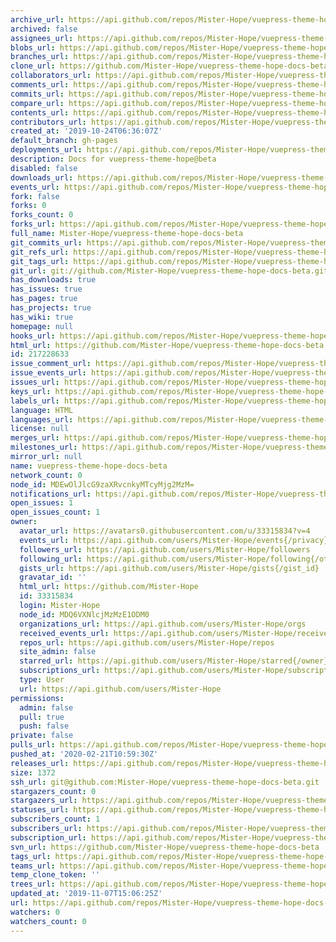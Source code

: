 ```yaml
---
archive_url: https://api.github.com/repos/Mister-Hope/vuepress-theme-hope-docs-beta/{archive_format}{/ref}
archived: false
assignees_url: https://api.github.com/repos/Mister-Hope/vuepress-theme-hope-docs-beta/assignees{/user}
blobs_url: https://api.github.com/repos/Mister-Hope/vuepress-theme-hope-docs-beta/git/blobs{/sha}
branches_url: https://api.github.com/repos/Mister-Hope/vuepress-theme-hope-docs-beta/branches{/branch}
clone_url: https://github.com/Mister-Hope/vuepress-theme-hope-docs-beta.git
collaborators_url: https://api.github.com/repos/Mister-Hope/vuepress-theme-hope-docs-beta/collaborators{/collaborator}
comments_url: https://api.github.com/repos/Mister-Hope/vuepress-theme-hope-docs-beta/comments{/number}
commits_url: https://api.github.com/repos/Mister-Hope/vuepress-theme-hope-docs-beta/commits{/sha}
compare_url: https://api.github.com/repos/Mister-Hope/vuepress-theme-hope-docs-beta/compare/{base}...{head}
contents_url: https://api.github.com/repos/Mister-Hope/vuepress-theme-hope-docs-beta/contents/{+path}
contributors_url: https://api.github.com/repos/Mister-Hope/vuepress-theme-hope-docs-beta/contributors
created_at: '2019-10-24T06:36:07Z'
default_branch: gh-pages
deployments_url: https://api.github.com/repos/Mister-Hope/vuepress-theme-hope-docs-beta/deployments
description: Docs for vuepress-theme-hope@beta
disabled: false
downloads_url: https://api.github.com/repos/Mister-Hope/vuepress-theme-hope-docs-beta/downloads
events_url: https://api.github.com/repos/Mister-Hope/vuepress-theme-hope-docs-beta/events
fork: false
forks: 0
forks_count: 0
forks_url: https://api.github.com/repos/Mister-Hope/vuepress-theme-hope-docs-beta/forks
full_name: Mister-Hope/vuepress-theme-hope-docs-beta
git_commits_url: https://api.github.com/repos/Mister-Hope/vuepress-theme-hope-docs-beta/git/commits{/sha}
git_refs_url: https://api.github.com/repos/Mister-Hope/vuepress-theme-hope-docs-beta/git/refs{/sha}
git_tags_url: https://api.github.com/repos/Mister-Hope/vuepress-theme-hope-docs-beta/git/tags{/sha}
git_url: git://github.com/Mister-Hope/vuepress-theme-hope-docs-beta.git
has_downloads: true
has_issues: true
has_pages: true
has_projects: true
has_wiki: true
homepage: null
hooks_url: https://api.github.com/repos/Mister-Hope/vuepress-theme-hope-docs-beta/hooks
html_url: https://github.com/Mister-Hope/vuepress-theme-hope-docs-beta
id: 217228633
issue_comment_url: https://api.github.com/repos/Mister-Hope/vuepress-theme-hope-docs-beta/issues/comments{/number}
issue_events_url: https://api.github.com/repos/Mister-Hope/vuepress-theme-hope-docs-beta/issues/events{/number}
issues_url: https://api.github.com/repos/Mister-Hope/vuepress-theme-hope-docs-beta/issues{/number}
keys_url: https://api.github.com/repos/Mister-Hope/vuepress-theme-hope-docs-beta/keys{/key_id}
labels_url: https://api.github.com/repos/Mister-Hope/vuepress-theme-hope-docs-beta/labels{/name}
language: HTML
languages_url: https://api.github.com/repos/Mister-Hope/vuepress-theme-hope-docs-beta/languages
license: null
merges_url: https://api.github.com/repos/Mister-Hope/vuepress-theme-hope-docs-beta/merges
milestones_url: https://api.github.com/repos/Mister-Hope/vuepress-theme-hope-docs-beta/milestones{/number}
mirror_url: null
name: vuepress-theme-hope-docs-beta
network_count: 0
node_id: MDEwOlJlcG9zaXRvcnkyMTcyMjg2MzM=
notifications_url: https://api.github.com/repos/Mister-Hope/vuepress-theme-hope-docs-beta/notifications{?since,all,participating}
open_issues: 1
open_issues_count: 1
owner:
  avatar_url: https://avatars0.githubusercontent.com/u/33315834?v=4
  events_url: https://api.github.com/users/Mister-Hope/events{/privacy}
  followers_url: https://api.github.com/users/Mister-Hope/followers
  following_url: https://api.github.com/users/Mister-Hope/following{/other_user}
  gists_url: https://api.github.com/users/Mister-Hope/gists{/gist_id}
  gravatar_id: ''
  html_url: https://github.com/Mister-Hope
  id: 33315834
  login: Mister-Hope
  node_id: MDQ6VXNlcjMzMzE1ODM0
  organizations_url: https://api.github.com/users/Mister-Hope/orgs
  received_events_url: https://api.github.com/users/Mister-Hope/received_events
  repos_url: https://api.github.com/users/Mister-Hope/repos
  site_admin: false
  starred_url: https://api.github.com/users/Mister-Hope/starred{/owner}{/repo}
  subscriptions_url: https://api.github.com/users/Mister-Hope/subscriptions
  type: User
  url: https://api.github.com/users/Mister-Hope
permissions:
  admin: false
  pull: true
  push: false
private: false
pulls_url: https://api.github.com/repos/Mister-Hope/vuepress-theme-hope-docs-beta/pulls{/number}
pushed_at: '2020-02-21T10:59:30Z'
releases_url: https://api.github.com/repos/Mister-Hope/vuepress-theme-hope-docs-beta/releases{/id}
size: 1372
ssh_url: git@github.com:Mister-Hope/vuepress-theme-hope-docs-beta.git
stargazers_count: 0
stargazers_url: https://api.github.com/repos/Mister-Hope/vuepress-theme-hope-docs-beta/stargazers
statuses_url: https://api.github.com/repos/Mister-Hope/vuepress-theme-hope-docs-beta/statuses/{sha}
subscribers_count: 1
subscribers_url: https://api.github.com/repos/Mister-Hope/vuepress-theme-hope-docs-beta/subscribers
subscription_url: https://api.github.com/repos/Mister-Hope/vuepress-theme-hope-docs-beta/subscription
svn_url: https://github.com/Mister-Hope/vuepress-theme-hope-docs-beta
tags_url: https://api.github.com/repos/Mister-Hope/vuepress-theme-hope-docs-beta/tags
teams_url: https://api.github.com/repos/Mister-Hope/vuepress-theme-hope-docs-beta/teams
temp_clone_token: ''
trees_url: https://api.github.com/repos/Mister-Hope/vuepress-theme-hope-docs-beta/git/trees{/sha}
updated_at: '2019-11-07T15:06:25Z'
url: https://api.github.com/repos/Mister-Hope/vuepress-theme-hope-docs-beta
watchers: 0
watchers_count: 0
---
```


